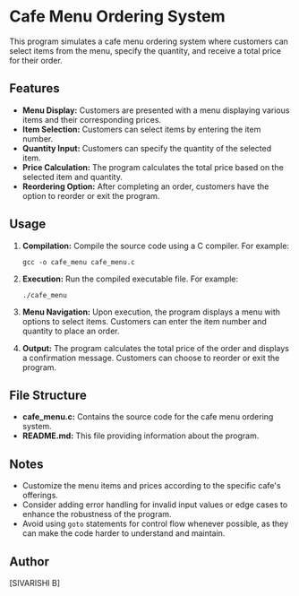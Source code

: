 # Cafe Menu Ordering System

This program simulates a cafe menu ordering system where customers can select items from the menu, specify the quantity, and receive a total price for their order.

## Features

- **Menu Display:** Customers are presented with a menu displaying various items and their corresponding prices.
- **Item Selection:** Customers can select items by entering the item number.
- **Quantity Input:** Customers can specify the quantity of the selected item.
- **Price Calculation:** The program calculates the total price based on the selected item and quantity.
- **Reordering Option:** After completing an order, customers have the option to reorder or exit the program.

## Usage

1. **Compilation:** Compile the source code using a C compiler. For example:
   ```
   gcc -o cafe_menu cafe_menu.c
   ```

2. **Execution:** Run the compiled executable file. For example:
   ```
   ./cafe_menu
   ```

3. **Menu Navigation:** Upon execution, the program displays a menu with options to select items. Customers can enter the item number and quantity to place an order.

4. **Output:** The program calculates the total price of the order and displays a confirmation message. Customers can choose to reorder or exit the program.

## File Structure

- **cafe_menu.c:** Contains the source code for the cafe menu ordering system.
- **README.md:** This file providing information about the program.

## Notes

- Customize the menu items and prices according to the specific cafe's offerings.
- Consider adding error handling for invalid input values or edge cases to enhance the robustness of the program.
- Avoid using `goto` statements for control flow whenever possible, as they can make the code harder to understand and maintain.

## Author

[SIVARISHI B]
